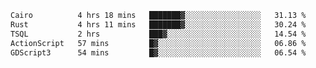 <!--START_SECTION:waka-->

```txt
Cairo          4 hrs 18 mins   ███████▓░░░░░░░░░░░░░░░░░   31.13 %
Rust           4 hrs 11 mins   ███████▓░░░░░░░░░░░░░░░░░   30.24 %
TSQL           2 hrs           ███▓░░░░░░░░░░░░░░░░░░░░░   14.54 %
ActionScript   57 mins         █▓░░░░░░░░░░░░░░░░░░░░░░░   06.86 %
GDScript3      54 mins         █▓░░░░░░░░░░░░░░░░░░░░░░░   06.54 %
```

<!--END_SECTION:waka-->